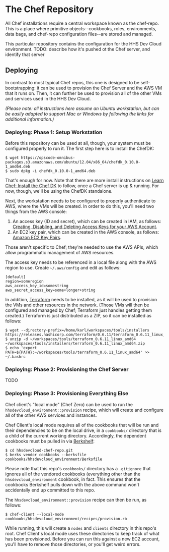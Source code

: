 The Chef Repository
===================
All Chef installations require a central workspace known as the chef-repo. This is a place where primitive objects--cookbooks, roles, environments, data bags, and chef-repo configuration files--are stored and managed.

This particular repository contains the configuration for the HHS Dev Cloud environment. TODO: describe how it's pushed ot the Chef server, and identify that server

## Deploying

In contrast to most typical Chef repos, this one is designed to be self-bootstrapping: it can be used to provision the Chef Server and the AWS VM that it runs on. Then, it can further be used to provision all of the other VMs and services used in the HHS Dev Cloud.

*(Please note: all instructions here assume an Ubuntu workstation, but can be easily adapted to support Mac or Windows by following the links for additional information.)*

### Deploying: Phase 1: Setup Workstation

Before this repository can be used at all, though, your system must be configured properly to run it. The first step here is to install the ChefDK:

    $ wget https://opscode-omnibus-packages.s3.amazonaws.com/ubuntu/12.04/x86_64/chefdk_0.10.0-1_amd64.deb
    $ sudo dpkg -i chefdk_0.10.0-1_amd64.deb

That's enough for now. Note that there are more install instructions on [Learn Chef: Install the Chef DK](https://docs.chef.io/install_dk.html) to follow, once a Chef server is up & running. For now, though, we'll be using the ChefDK standalone.

Next, the workstation needs to be configured to properly authenticate to AWS, where the VMs will be created. In order to do this, you'll need two things from the AWS console:

1. An access key (ID and secret), which can be created in IAM, as follows: [Creating, Disabling, and Deleting Access Keys for your AWS Account](http://docs.aws.amazon.com/general/latest/gr/managing-aws-access-keys.html).
2. An EC2 key pair, which can be created in the AWS console, as follows: [Amazon EC2 Key Pairs](http://docs.aws.amazon.com/AWSEC2/latest/UserGuide/ec2-key-pairs.html).

Those aren't specific to Chef; they're needed to use the AWS APIs, which allow programmatic management of AWS resources.

The access key needs to be referenced in a local file along with the AWS region to use. Create `~/.aws/config` and edit as follows:

    [default]
    region=someregion
    aws_access_key_id=somestring
    aws_secret_access_key=some+longer+string

In addition, [Terraform](https://www.terraform.io/) needs to be installed, as it will be used to provision the VMs and other resources in the network. (Those VMs will then be configured and managed by Chef; Terraform just handles getting them created.) Terraform is just distributed as a ZIP, so it can be installed as follows:

    $ wget --directory-prefix=/home/karl/workspaces/tools/installers https://releases.hashicorp.com/terraform/0.6.11/terraform_0.6.11_linux_amd64.zip
    $ unzip -d ~/workspaces/tools/terraform_0.6.11_linux_amd64 ~/workspaces/tools/installers/terraform_0.6.11_linux_amd64.zip
    $ echo 'export PATH=${PATH}:~/workspaces/tools/terraform_0.6.11_linux_amd64' >> ~/.bashrc

### Deploying: Phase 2: Provisioning the Chef Server

TODO

### Deploying: Phase 3: Provisioning Everything Else

Chef client's "local mode" (Chef Zero) can be used to run the `hhsdevcloud_environment::provision` recipe, which will create and configure all of the other AWS services and instances.

Chef Client's local mode requires all of the cookbooks that will be run and their dependencies to be on the local drive, in a `cookbooks/` directory that is a child of the current working directory. Accordingly, the dependent cookbooks must be pulled in via [Berkshelf](http://berkshelf.com/):

    $ cd hhsdevcloud-chef-repo.git
    $ berks vendor cookbooks --berksfile cookbooks/hhsdevcloud_environment/Berksfile

Please note that this repo's `cookbooks/` directory has a `.gitignore` that ignores all of the vendored cookbooks (everything other than the `hhsdevcloud_environment` cookbook, in fact. This ensures that the cookbooks Berkshelf pulls down with the above command won't accidentally end up committed to this repo.

The `hhsdevcloud_environment::provision` recipe can then be run, as follows:

    $ chef-client --local-mode cookbooks/hhsdevcloud_environment/recipes/provision.rb

While running, this will create a `nodes` and `clients` directory in this repo's root. Chef Client's local mode uses these directories to keep track of what has been provisioned. Before you can run this against a new EC2 account, you'll have to remove those directories, or you'll get weird errors.

